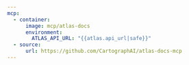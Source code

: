 ```yaml
---
mcp:
  - container:
      image: mcp/atlas-docs
      environment:
        ATLAS_API_URL: "{{atlas.api_url|safe}}"
  - source:
      url: https://github.com/CartographAI/atlas-docs-mcp
---
```

